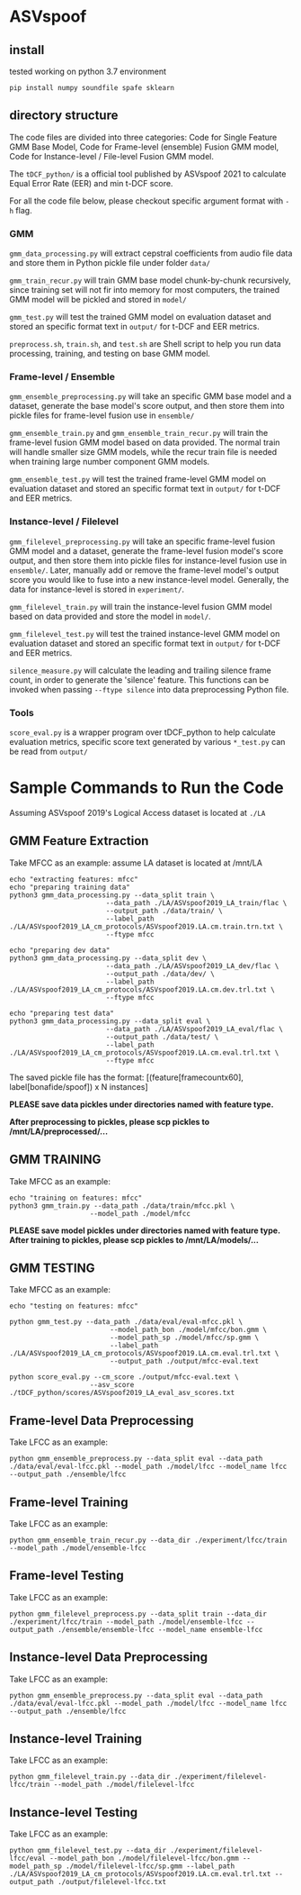 # ASVspoof

## install
tested working on python 3.7 environment

```
pip install numpy soundfile spafe sklearn
```

## directory structure
The code files are divided into three categories: Code for Single Feature GMM Base Model, Code for Frame-level (ensemble) Fusion GMM model, Code for Instance-level / File-level Fusion GMM model.

The `tDCF_python/` is a official tool published by ASVspoof 2021 to calculate Equal Error Rate (EER) and min t-DCF score.

For all the code file below, please checkout specific argument format with `-h` flag.

### GMM
`gmm_data_processing.py` will extract cepstral coefficients from audio file data and store them in Python pickle file under folder `data/`

`gmm_train_recur.py` will train GMM base model chunk-by-chunk recursively, since training set will not fir into memory for most computers, the trained GMM model will be pickled and stored in `model/`

`gmm_test.py` will test the trained GMM model on evaluation dataset and stored an specific format text in `output/` for t-DCF and EER metrics.

`preprocess.sh`, `train.sh`, and `test.sh` are Shell script to help you run data processing, training, and testing on base GMM model.

### Frame-level / Ensemble
`gmm_ensemble_preprocessing.py` will take an specific GMM base model and a dataset, generate the base model's score output, and then store them into pickle files for frame-level fusion use in `ensemble/`

`gmm_ensemble_train.py` and `gmm_ensemble_train_recur.py` will train the frame-level fusion GMM model based on data provided. The normal train will handle smaller size GMM models, while the recur train file is needed when training large number component GMM models.

`gmm_ensemble_test.py` will test the trained frame-level GMM model on evaluation dataset and stored an specific format text in `output/` for t-DCF and EER metrics.

### Instance-level / Filelevel
`gmm_filelevel_preprocessing.py` will take an specific frame-level fusion GMM model and a dataset, generate the frame-level fusion model's score output, and then store them into pickle files for instance-level fusion use in `ensemble/`. Later, manually add or remove the frame-level model's output score you would like to fuse into a new instance-level model. Generally, the data for instance-level is stored in `experiment/`.

`gmm_filelevel_train.py` will train the instance-level fusion GMM model based on data provided and store the model in `model/`.

`gmm_filelevel_test.py` will test the trained instance-level GMM model on evaluation dataset and stored an specific format text in `output/` for t-DCF and EER metrics.

`silence_measure.py` will calculate the leading and trailing silence frame count, in order to generate the 'silence' feature. This functions can be invoked when passing `--ftype silence` into data preprocessing Python file.

### Tools
`score_eval.py` is a wrapper program over tDCF_python to help calculate evaluation metrics, specific score text generated by various `*_test.py` can be read from `output/`

# Sample Commands to Run the Code
Assuming ASVspoof 2019's Logical Access dataset is located at `./LA`

## GMM Feature Extraction
Take MFCC as an example:
assume LA dataset is located at /mnt/LA
```
echo "extracting features: mfcc"
echo "preparing training data"
python3 gmm_data_processing.py --data_split train \
                        --data_path ./LA/ASVspoof2019_LA_train/flac \
                        --output_path ./data/train/ \
                        --label_path ./LA/ASVspoof2019_LA_cm_protocols/ASVspoof2019.LA.cm.train.trn.txt \
                        --ftype mfcc

echo "preparing dev data"
python3 gmm_data_processing.py --data_split dev \
                        --data_path ./LA/ASVspoof2019_LA_dev/flac \
                        --output_path ./data/dev/ \
                        --label_path ./LA/ASVspoof2019_LA_cm_protocols/ASVspoof2019.LA.cm.dev.trl.txt \
                        --ftype mfcc

echo "preparing test data"
python3 gmm_data_processing.py --data_split eval \
                        --data_path ./LA/ASVspoof2019_LA_eval/flac \
                        --output_path ./data/test/ \
                        --label_path ./LA/ASVspoof2019_LA_cm_protocols/ASVspoof2019.LA.cm.eval.trl.txt \
                        --ftype mfcc
```

The saved pickle file has the format: [(feature[framecountx60], label[bonafide/spoof]) x N instances]

**PLEASE save data pickles under directories named with feature type.**

**After preprocessing to pickles, please scp pickles to /mnt/LA/preprocessed/...**

## GMM TRAINING
Take MFCC as an example:

```
echo "training on features: mfcc"
python3 gmm_train.py --data_path ./data/train/mfcc.pkl \
                    --model_path ./model/mfcc
```
**PLEASE save model pickles under directories named with feature type.**
**After training to pickles, please scp pickles to /mnt/LA/models/...**

## GMM TESTING
Take MFCC as an example:

```
echo "testing on features: mfcc"

python gmm_test.py --data_path ./data/eval/eval-mfcc.pkl \
                         --model_path_bon ./model/mfcc/bon.gmm \
                         --model_path_sp ./model/mfcc/sp.gmm \
                         --label_path ./LA/ASVspoof2019_LA_cm_protocols/ASVspoof2019.LA.cm.eval.trl.txt \
                         --output_path ./output/mfcc-eval.text

python score_eval.py --cm_score ./output/mfcc-eval.text \
                    --asv_score ./tDCF_python/scores/ASVspoof2019_LA_eval_asv_scores.txt
```

## Frame-level Data Preprocessing
Take LFCC as an example:
```
python gmm_ensemble_preprocess.py --data_split eval --data_path ./data/eval/eval-lfcc.pkl --model_path ./model/lfcc --model_name lfcc --output_path ./ensemble/lfcc
```

## Frame-level Training
Take LFCC as an example:
```
python gmm_ensemble_train_recur.py --data_dir ./experiment/lfcc/train --model_path ./model/ensemble-lfcc
```


## Frame-level Testing
Take LFCC as an example:
```
python gmm_filelevel_preprocess.py --data_split train --data_dir ./experiment/lfcc/train --model_path ./model/ensemble-lfcc --output_path ./ensemble/ensemble-lfcc --model_name ensemble-lfcc
```

## Instance-level Data Preprocessing
Take LFCC as an example:
```
python gmm_ensemble_preprocess.py --data_split eval --data_path ./data/eval/eval-lfcc.pkl --model_path ./model/lfcc --model_name lfcc --output_path ./ensemble/lfcc
```

## Instance-level Training
Take LFCC as an example:
```
python gmm_filelevel_train.py --data_dir ./experiment/filelevel-lfcc/train --model_path ./model/filelevel-lfcc
```


## Instance-level Testing
Take LFCC as an example:
```
python gmm_filelevel_test.py --data_dir ./experiment/filelevel-lfcc/eval --model_path_bon ./model/filelevel-lfcc/bon.gmm --model_path_sp ./model/filelevel-lfcc/sp.gmm --label_path ./LA/ASVspoof2019_LA_cm_protocols/ASVspoof2019.LA.cm.eval.trl.txt --output_path ./output/filelevel-lfcc.txt
```
